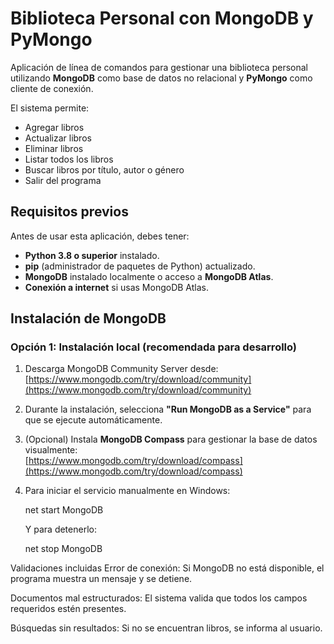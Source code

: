 # Biblioteca Personal con MongoDB y PyMongo

Aplicación de línea de comandos para gestionar una biblioteca personal utilizando **MongoDB** como base de datos no relacional y **PyMongo** como cliente de conexión.

El sistema permite:
-  Agregar libros
-  Actualizar libros
-  Eliminar libros
-  Listar todos los libros
-  Buscar libros por título, autor o género
-  Salir del programa



##  Requisitos previos

Antes de usar esta aplicación, debes tener:

- **Python 3.8 o superior** instalado.
- **pip** (administrador de paquetes de Python) actualizado.
- **MongoDB** instalado localmente o acceso a **MongoDB Atlas**.
- **Conexión a internet** si usas MongoDB Atlas.



##  Instalación de MongoDB

###  Opción 1: Instalación local (recomendada para desarrollo)
1. Descarga MongoDB Community Server desde:  
    [https://www.mongodb.com/try/download/community](https://www.mongodb.com/try/download/community)
2. Durante la instalación, selecciona **"Run MongoDB as a Service"** para que se ejecute automáticamente.
3. (Opcional) Instala **MongoDB Compass** para gestionar la base de datos visualmente:  
    [https://www.mongodb.com/try/download/compass](https://www.mongodb.com/try/download/compass)
4. Para iniciar el servicio manualmente en Windows:
  
   net start MongoDB
   
   Y para detenerlo:

   net stop MongoDB
   
Validaciones incluidas
Error de conexión: Si MongoDB no está disponible, el programa muestra un mensaje y se detiene.

Documentos mal estructurados: El sistema valida que todos los campos requeridos estén presentes.

Búsquedas sin resultados: Si no se encuentran libros, se informa al usuario.

